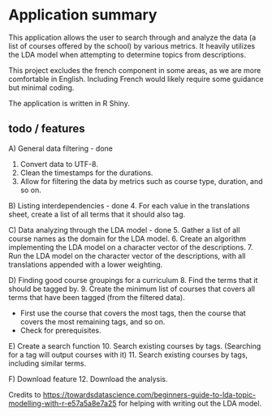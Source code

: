 # Application summary

This application allows the user to search through and analyze the data (a list of courses offered by the school) by various metrics. It heavily utilizes the LDA model when attempting to determine topics from descriptions.

This project excludes the french component in some areas, as we are more comfortable in English. Including French would likely require some guidance but minimal coding.

The application is written in R Shiny.

## todo / features
A) General data filtering - done
1. Convert data to UTF-8.
2. Clean the timestamps for the durations.
3. Allow for filtering the data by metrics such as course type, duration, and so on.

B) Listing interdependencies - done
4. For each value in the translations sheet, create a list of all terms that it should also tag.

C) Data analyzing through the LDA model - done
5. Gather a list of all course names as the domain for the LDA model.
6. Create an algorithm implementing the LDA model on a character vector of the descriptions.
7. Run the LDA model on the character vector of the descriptions, with all translations appended with a lower weighting.

D) Finding good course groupings for a curriculum
8. Find the terms that it should be tagged by.
9. Create the minimum list of courses that covers all terms that have been tagged (from the filtered data).
- First use the course that covers the most tags, then the course that covers the most remaining tags, and so on.
- Check for prerequisites. 

E) Create a search function
10. Search existing courses by tags. (Searching for a tag will output courses with it)
11. Search existing courses by tags, including similar terms.

F) Download feature
12. Download the analysis.

Credits to https://towardsdatascience.com/beginners-guide-to-lda-topic-modelling-with-r-e57a5a8e7a25 for helping with writing out the LDA model.